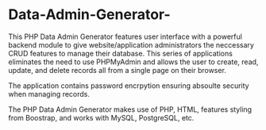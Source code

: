 # Data-Admin-Generator-

This PHP Data Admin Generator features user interface with a powerful backend module to give website/application administrators the neccessary CRUD features to manage their database.
This series of applications eliminates the need to use PHPMyAdmin and allows the user to create, read, update, and delete records all from a single page on their browser. 

The application contains password encrpytion ensuring absoulte security when managing records.

The PHP Data Admin Generator makes use of PHP, HTML, features styling from Boostrap, and works with MySQL, PostgreSQL, etc.




